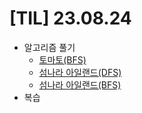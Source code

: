 # [TIL] 23.08.24


* 알고리즘 풀기
    * [토마토(BFS)](../java_algorithm/inflearn_algorithm_lecture/src/dfs_and_bfs/토마토_BFS/Main.java)
    * [섬나라 아일랜드(DFS)](../java_algorithm/inflearn_algorithm_lecture/src/dfs_and_bfs/섬나라_아일랜드_DFS/Main.java)
    * [섬나라 아일랜드(BFS)](../java_algorithm/inflearn_algorithm_lecture/src/dfs_and_bfs/섬나라_아일랜드_BFS/Main.java) 
* 복습